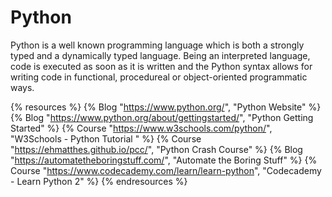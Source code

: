 <DedicatedRoadmap
  href='/python'
  title='Python Roadmap'
  description='Click to check the detailed Python Roadmap.'
/>

# Python

Python is a well known programming language which is both a strongly typed and a dynamically typed language. Being an interpreted language, code is executed as soon as it is written and the Python syntax allows for writing code in functional, procedureal or object-oriented programmatic ways.

{% resources %}
  {% Blog "https://www.python.org/", "Python Website" %}
  {% Blog "https://www.python.org/about/gettingstarted/", "Python Getting Started" %}
  {% Course "https://www.w3schools.com/python/", "W3Schools - Python Tutorial " %}
  {% Course "https://ehmatthes.github.io/pcc/", "Python Crash Course" %}
  {% Blog "https://automatetheboringstuff.com/", "Automate the Boring Stuff" %}
  {% Course "https://www.codecademy.com/learn/learn-python", "Codecademy - Learn Python 2" %}
{% endresources %}
